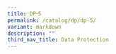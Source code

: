 ```yaml
---
title: DP᠆5
permalink: /catalog/dp/dp-5/
variant: markdown
description: ""
third_nav_title: Data Protection
---
```

